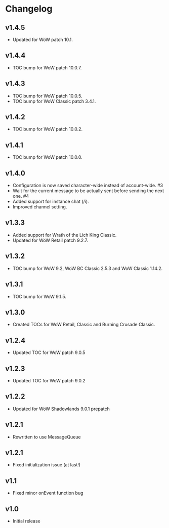 Changelog
=========

v1.4.5
------
* Updated for WoW patch 10.1.

v1.4.4
------
* TOC bump for WoW patch 10.0.7.

v1.4.3
------
* TOC bump for WoW patch 10.0.5.
* TOC bump for WoW Classic patch 3.4.1.

v1.4.2
------
* TOC bump for WoW patch 10.0.2.

v1.4.1
------
* TOC bump for WoW patch 10.0.0.

v1.4.0
------
* Configuration is now saved character-wide instead of account-wide. #3
* Wait for the current message to be actually sent before sending the next one. #4
* Added support for instance chat (/i).
* Improved channel setting.

v1.3.3
------
* Added support for Wrath of the Lich King Classic.
* Updated for WoW Retail patch 9.2.7.

v1.3.2
------
* TOC bump for WoW 9.2, WoW BC Classic 2.5.3 and WoW Classic 1.14.2.

v1.3.1
------
* TOC bump for WoW 9.1.5.

v1.3.0
------
* Created TOCs for WoW Retail, Classic and Burning Crusade Classic.

v1.2.4
------
* Updated TOC for WoW patch 9.0.5

v1.2.3
------
* Updated TOC for WoW patch 9.0.2

v1.2.2
------
* Updated for WoW Shadowlands 9.0.1 prepatch

v1.2.1
------
* Rewritten to use MessageQueue

v1.2.1
------
* Fixed initialization issue (at last!)

v1.1
----
* Fixed minor onEvent function bug

v1.0
----
* Initial release